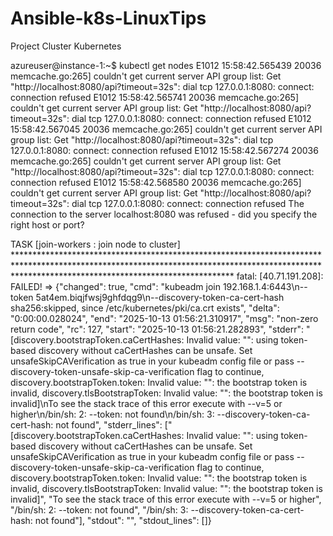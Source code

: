 # Ansible-k8s-LinuxTips
Project Cluster Kubernetes


azureuser@instance-1:~$ kubectl get nodes
E1012 15:58:42.565439   20036 memcache.go:265] couldn't get current server API group list: Get "http://localhost:8080/api?timeout=32s": dial tcp 127.0.0.1:8080: connect: connection refused
E1012 15:58:42.565741   20036 memcache.go:265] couldn't get current server API group list: Get "http://localhost:8080/api?timeout=32s": dial tcp 127.0.0.1:8080: connect: connection refused
E1012 15:58:42.567045   20036 memcache.go:265] couldn't get current server API group list: Get "http://localhost:8080/api?timeout=32s": dial tcp 127.0.0.1:8080: connect: connection refused
E1012 15:58:42.567274   20036 memcache.go:265] couldn't get current server API group list: Get "http://localhost:8080/api?timeout=32s": dial tcp 127.0.0.1:8080: connect: connection refused
E1012 15:58:42.568580   20036 memcache.go:265] couldn't get current server API group list: Get "http://localhost:8080/api?timeout=32s": dial tcp 127.0.0.1:8080: connect: connection refused
The connection to the server localhost:8080 was refused - did you specify the right host or port?

TASK [join-workers : join node to cluster] *************************************************************************************************************************************************************************************************
fatal: [40.71.191.208]: FAILED! => {"changed": true, "cmd": "kubeadm join 192.168.1.4:6443\n--token 5at4em.biqjfwsj9ghfdqg9\n--discovery-token-ca-cert-hash sha256:skipped, since /etc/kubernetes/pki/ca.crt exists", "delta": "0:00:00.028024", "end": "2025-10-13 01:56:21.310917", "msg": "non-zero return code", "rc": 127, "start": "2025-10-13 01:56:21.282893", "stderr": "[discovery.bootstrapToken.caCertHashes: Invalid value: \"\": using token-based discovery without caCertHashes can be unsafe. Set unsafeSkipCAVerification as true in your kubeadm config file or pass --discovery-token-unsafe-skip-ca-verification flag to continue, discovery.bootstrapToken.token: Invalid value: \"\": the bootstrap token is invalid, discovery.tlsBootstrapToken: Invalid value: \"\": the bootstrap token is invalid]\nTo see the stack trace of this error execute with --v=5 or higher\n/bin/sh: 2: --token: not found\n/bin/sh: 3: --discovery-token-ca-cert-hash: not found", "stderr_lines": ["[discovery.bootstrapToken.caCertHashes: Invalid value: \"\": using token-based discovery without caCertHashes can be unsafe. Set unsafeSkipCAVerification as true in your kubeadm config file or pass --discovery-token-unsafe-skip-ca-verification flag to continue, discovery.bootstrapToken.token: Invalid value: \"\": the bootstrap token is invalid, discovery.tlsBootstrapToken: Invalid value: \"\": the bootstrap token is invalid]", "To see the stack trace of this error execute with --v=5 or higher", "/bin/sh: 2: --token: not found", "/bin/sh: 3: --discovery-token-ca-cert-hash: not found"], "stdout": "", "stdout_lines": []}